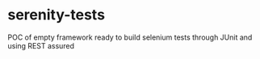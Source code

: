 # serenity-tests
POC of empty framework ready to build selenium tests through JUnit and using REST assured
